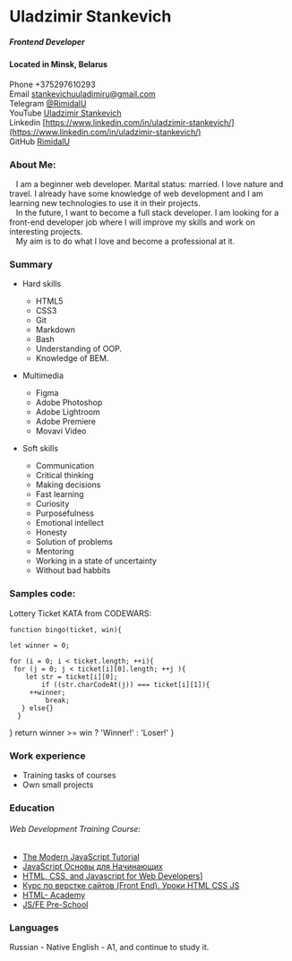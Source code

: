# **Uladzimir Stankevich**    

##### _Frontend Developer_   

#### Located in Minsk, Belarus
Phone +375297610293  
Email <stankevichuuladimiru@gmail.com>   
Telegram [@RimidalU](https://t-do.ru/@RimidalU)   
YouTube [Uladzimir Stankevich](https://www.youtube.com/channel/UClMzyfXt4laajxG0c6ilq_A)     
Linkedin [https://www.linkedin.com/in/uladzimir-stankevich/](https://www.linkedin.com/in/uladzimir-stankevich/)   
GitHub [RimidalU](https://github.com/RimidalU)

### About Me:  

&nbsp;&nbsp; I am a beginner web developer. Marital status: married. I love nature and travel. I already have some knowledge of web development and I am learning new technologies to use it in their projects.   
&nbsp;&nbsp; In the future, I want to become a full stack developer. I am looking for a front-end developer job where I will improve my skills and work on interesting projects.   
&nbsp;&nbsp; My aim is to do what I love and become a professional at it.

### Summary

* Hard skills
   * HTML5
   * CSS3
   * Git
   * Markdown
   * Bash
   * Understanding of OOP.
   * Knowledge of BEM.

* Multimedia
   * Figma
   * Adobe Photoshop
   * Adobe Lightroom
   * Adobe Premiere
   * Movavi Video

* Soft skills
   * Communication
   * Critical thinking
   * Making decisions
   * Fast learning
   * Curiosity
   * Purposefulness
   * Emotional intellect
   * Honesty
   * Solution of problems
   * Mentoring
   * Working in a state of uncertainty
   * Without bad habbits

### Samples code:

Lottery Ticket KATA from CODEWARS:
    
    function bingo(ticket, win){
      
    let winner = 0;
      
    for (i = 0; i < ticket.length; ++i){ 
     for (j = 0; j < ticket[i][0].length; ++j ){
        let str = ticket[i][0];
            if ((str.charCodeAt(j)) === ticket[i][1]){
         ++winner;
             break;
       } else{}
      }
  }
    return winner >= win ? 'Winner!' : 'Loser!'
}
    
### Work experience

* Training tasks of courses
* Own small projects

### Education

###### Web Development Training Course:
* [The Modern JavaScript Tutorial](https://learn.javascript.ru/)  
* [JavaScript Основы для Начинающих](https://www.youtube.com/watch?v=Bluxbh9CaQ0)
* [HTML, CSS, and Javascript for Web Developers](https://www.coursera.org/learn/html-css-javascript-for-web-developers)]
* [Курс по верстке сайтов (Front End). Уроки HTML CSS JS](https://www.youtube.com/watch?v=z3GS5oYGq5U&list=PLM6XATa8CAG4F9nAIYNS5oAiPotxwLFIr)
* [HTML- Academy](https://htmlacademy.ru/profile/id1770391)
* [JS/FE Pre-School](https://rs.school/js-stage0/)

### Languages

Russian - Native 
English - A1, and continue to study it.